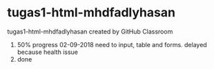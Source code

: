 # tugas1-html-mhdfadlyhasan
tugas1-html-mhdfadlyhasan created by GitHub Classroom


1. 50% progress 02-09-2018
  need to input, table and forms. delayed because health issue
2. done
